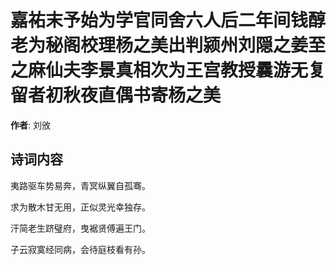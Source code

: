 # 嘉祐末予始为学官同舍六人后二年间钱醇老为秘阁校理杨之美出判颍州刘隠之姜至之麻仙夫李景真相次为王宫教授曩游无复留者初秋夜直偶书寄杨之美

**作者**: 刘攽

## 诗词内容

夷路驱车势易奔，青冥纵翼自孤骞。

求为散木甘无用，正似灵光幸独存。

汗简老生跻璧府，曳裾贤傅遍王门。

子云寂寞经同病，会待庭枝看有孙。

